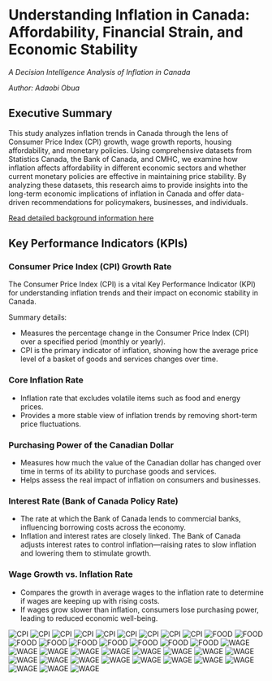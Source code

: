 # Understanding Inflation in Canada: Affordability, Financial Strain, and Economic Stability

*A Decision Intelligence Analysis of Inflation in Canada*

*Author: Adaobi Obua*

## Executive Summary
This study analyzes inflation trends in Canada through the lens of Consumer Price Index (CPI) growth, wage growth reports, housing affordability, and monetary policies. Using comprehensive datasets from Statistics Canada, the Bank of Canada, and CMHC, we examine how inflation affects affordability in different economic sectors and whether current monetary policies are effective in maintaining price stability. By analyzing these datasets, this research aims to provide insights into the long-term economic implications of inflation in Canada and offer data-driven recommendations for policymakers, businesses, and individuals.

[Read detailed background information here](Background.md)

## Key Performance Indicators (KPIs)

### Consumer Price Index (CPI) Growth Rate

The Consumer Price Index (CPI) is a vital Key Performance Indicator (KPI) for understanding inflation trends and their impact on economic stability in Canada.

<!-- consider writing a brief paragraph like the one above ^^ that emphasizes the potential value of looking at this measurement. We want to convey awareness of the business value of this measure and our ability to take a macro view -->

Summary details:

- Measures the percentage change in the Consumer Price Index (CPI) over a specified period (monthly or yearly).   
- CPI is the primary indicator of inflation, showing how the average price level of a basket of goods and services changes over time.

### Core Inflation Rate
- Inflation rate that excludes volatile items such as food and energy prices.
- Provides a more stable view of inflation trends by removing short-term price fluctuations.

### Purchasing Power of the Canadian Dollar
 - Measures how much the value of the Canadian dollar has changed over time in terms of its ability to purchase goods and services.
- Helps assess the real impact of inflation on consumers and businesses.

### Interest Rate (Bank of Canada Policy Rate)
- The rate at which the Bank of Canada lends to commercial banks, influencing borrowing costs across the economy.
- Inflation and interest rates are closely linked. The Bank of Canada adjusts interest rates to control inflation—raising rates to slow inflation and lowering them to stimulate growth.

### Wage Growth vs. Inflation Rate
- Compares the growth in average wages to the inflation rate to determine if wages are keeping up with rising costs.
- If wages grow slower than inflation, consumers lose purchasing power, leading to reduced economic well-being.

![CPI](CPI/All.png)
![CPI](CPI/fig1.png)
![CPI](CPI/fig2.png)
![CPI](CPI/fig3.png)
![CPI](CPI/fig4.png)
![CPI](CPI/fig5.png)
![CPI](CPI/fig6.png)
![CPI](CPI/fig7.png)
![CPI](CPI/fig8.png)
![FOOD](Food/Products.png)
![FOOD](Food/Dairy.png)
![FOOD](Food/fig9.png)
![FOOD](Food/fig10.png)
![FOOD](Food/fig11.png)
![FOOD](Food/fig12.png)
![FOOD](Food/fig13.png)
![FOOD](Food/fig14.png)
![FOOD](Food/fig15.png)
![WAGE](Wage/All.png)
![WAGE](Wage/fig16.png)
![WAGE](Wage/fig17.png)
![WAGE](Wage/fig18.png)
![WAGE](Wage/fig19.png)
![WAGE](Wage/fig20.png)
![WAGE](Wage/fig21.png)
![WAGE](Wage/fig22.png)
![WAGE](Wage/fig23.png)
![WAGE](Wage/fig24.png)
![WAGE](Wage/fig25.png)
![WAGE](Wage/fig26.png)
![WAGE](Wage/fig27.png)
![WAGE](Wage/fig28.png)
![WAGE](Wage/fig29.png)
![WAGE](Wage/fig30.png)
![WAGE](Wage/fig31.png)
![WAGE](Wage/fig32.png)
![WAGE](Wage/fig33.png)
![WAGE](Wage/fig34.png)
